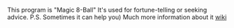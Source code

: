 This program is "Magic 8-Ball"
It's used for fortune-telling or seeking advice.
P.S. Sometimes it can help you)
Much more information about it [wiki](https://en.wikipedia.org/wiki/Magic_8-Ball)
